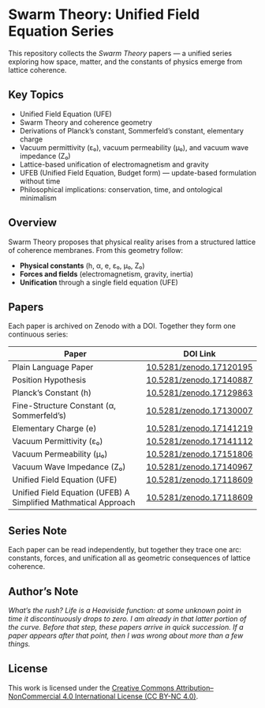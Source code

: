 # Swarm Theory: Unified Field Equation Series

This repository collects the *Swarm Theory* papers — a unified series exploring how space, matter, and the constants of physics emerge from lattice coherence.

## Key Topics
- Unified Field Equation (UFE)  
- Swarm Theory and coherence geometry  
- Derivations of Planck’s constant, Sommerfeld’s constant, elementary charge  
- Vacuum permittivity (ε₀), vacuum permeability (μ₀), and vacuum wave impedance (Z₀)  
- Lattice-based unification of electromagnetism and gravity  
- UFEB (Unified Field Equation, Budget form) — update-based formulation without time  
- Philosophical implications: conservation, time, and ontological minimalism  

## Overview
Swarm Theory proposes that physical reality arises from a structured lattice of coherence membranes. From this geometry follow:
- **Physical constants** (h, α, e, ε₀, μ₀, Z₀)
- **Forces and fields** (electromagnetism, gravity, inertia)
- **Unification** through a single field equation (UFE)

## Papers
Each paper is archived on Zenodo with a DOI. Together they form one continuous series:

| Paper                                | DOI Link |
|--------------------------------------|----------|
| Plain Language Paper                 | [10.5281/zenodo.17120195](https://doi.org/10.5281/zenodo.17120195) |
| Position Hypothesis                  | [10.5281/zenodo.17140887](https://doi.org/10.5281/zenodo.17140887) |
| Planck’s Constant (h)                | [10.5281/zenodo.17129863](https://doi.org/10.5281/zenodo.17129863) |
| Fine-Structure Constant (α, Sommerfeld’s) | [10.5281/zenodo.17130007](https://doi.org/10.5281/zenodo.17130007) |
| Elementary Charge (e)                | [10.5281/zenodo.17141219](https://doi.org/10.5281/zenodo.17141219) |
| Vacuum Permittivity (ε₀)             | [10.5281/zenodo.17141112](https://doi.org/10.5281/zenodo.17141112) |
| Vacuum Permeability (μ₀)             | [10.5281/zenodo.17151806](https://doi.org/10.5281/zenodo.17151806)|
| Vacuum Wave Impedance (Z₀)           | [10.5281/zenodo.17140967](https://doi.org/10.5281/zenodo.17140967) |
| Unified Field Equation (UFE)         | [10.5281/zenodo.17118609](https://doi.org/10.5281/zenodo.17118609) |
| Unified Field Equation (UFEB) A Simplified Mathmatical Approach | [10.5281/zenodo.17118609](https://doi.org/10.5281/zenodo.17159129)|

## Series Note
Each paper can be read independently, but together they trace one arc: constants, forces, and unification all as geometric consequences of lattice coherence.

## Author’s Note
*What’s the rush? Life is a Heaviside function: at some unknown point in time it discontinuously drops to zero. I am already in that latter portion of the curve. Before that step, these papers arrive in quick succession. If a paper appears after that point, then I was wrong about more than a few things.*

## License
This work is licensed under the [Creative Commons Attribution–NonCommercial 4.0 International License (CC BY-NC 4.0)](https://creativecommons.org/licenses/by-nc/4.0/).
